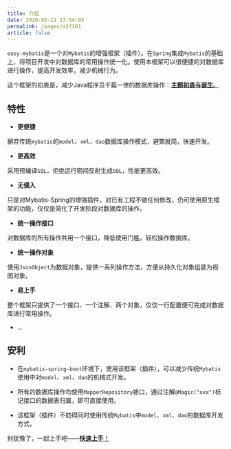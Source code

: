 ```yaml
---
title: 介绍
date: 2020-05-11 13:54:03
permalink: /pages/a2f161
article: false
---
```


`easy-mybatis`是一个对`Mybatis`的增强框架（插件）。在`Spring`集成`Mybatis`的基础上，将项目开发中对数据库的常用操作统一化。使用本框架可以很便捷的对数据库进行操作，提高开发效率，减少机械行为。

这个框架的初衷是，减少Java程序员千篇一律的数据库操作：[**主题初衷与诞生**。](/pages/52d5c3/)


## 特性

- **更便捷**

摒弃传统`mybatis`的`model`、`xml`、`dao`数据库操作模式，避繁就简，快速开发。

- **更高效**

采用预编译`SQL`，拒绝运行期间反射生成`SQL`，性能更高效。

- **无侵入**

只是对Mybatis-Spring的增强插件，对已有工程不做任何修改，仍可使用原生框架的功能，仅仅是简化了开发阶段对数据库的操作。

- **统一操作接口**

对数据库的所有操作共用一个接口，降低使用门槛，轻松操作数据库。

- **统一操作对象**

使用`JsonObject`为数据对象，提供一系列操作方法，方便从持久化对象组装为视图对象。

- **易上手**

整个框架只提供了一个接口、一个注解、两个对象，仅仅一行配置便可完成对数据库进行常用操作。

- ...

## 安利

- 在`mybatis-spring-boot`环境下，使用该框架（插件），可以减少传统`Mybatis`使用中对`model`、`xml`、`dao`的机械式开发。

- 所有的数据库操作均使用`MapperRepository`接口，通过注解`@Magic("xxx")`标记接口的数据表归属，即可直接使用。

- 该框架（插件）不妨碍同时使用传统`Mybatis`中`model`、`xml`、`dao`的数据库开发方式。

别犹豫了，一起上手吧——[**快速上手**！](/pages/793dcb/)
